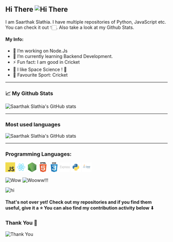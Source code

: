 ## Hi There ![ Hi There](https://github.com/Saarthak-Slathia/Saarthak-Slathia/blob/main/waving_hand.gif) 

I am Saarthak Slathia. I have multiple repositories of Python, JavaScript etc. You can check it out 👇🏻. Also take a look at my Github Stats. 

#### My Info:

- 🔭 I’m working on Node.Js
- 🌱 I’m currently learning Backend Development.
- ⚡ Fun fact: I am good in Cricket
- 🚀 I like Space Science ! 🌌
- 🏏 Favourite Sport: Cricket

---

### 📈 My Github Stats  

![Saarthak Slathia's GitHub stats](https://github-readme-stats.vercel.app/api?username=Saarthak-Slathia&theme=react&show_icons=true)

---

### Most used languages

![Saarthak Slathia's GitHub stats](https://github-readme-stats.vercel.app/api/top-langs?username=Saarthak-Slathia&layout=compact&show_icons=true&show_icons=true&theme=gruvbox&hide-langs=html,css&langs_count=15)

---

### Programming Languages: 
<code><img height="30" src="https://raw.githubusercontent.com/github/explore/80688e429a7d4ef2fca1e82350fe8e3517d3494d/topics/javascript/javascript.png"></code>
<code><img height="30" src="https://raw.githubusercontent.com/github/explore/80688e429a7d4ef2fca1e82350fe8e3517d3494d/topics/react/react.png"></code>
<code><img height="30" src="https://raw.githubusercontent.com/github/explore/80688e429a7d4ef2fca1e82350fe8e3517d3494d/topics/nodejs/nodejs.png"></code>
<code><img height="30" src="https://raw.githubusercontent.com/github/explore/80688e429a7d4ef2fca1e82350fe8e3517d3494d/topics/html/html.png"></code>
<code><img height="30" src="https://raw.githubusercontent.com/github/explore/80688e429a7d4ef2fca1e82350fe8e3517d3494d/topics/css/css.png"></code>
<code><img height="30" src="https://raw.githubusercontent.com/github/explore/80688e429a7d4ef2fca1e82350fe8e3517d3494d/topics/express/express.png"></code>
<code><img height="30" src="https://raw.githubusercontent.com/github/explore/80688e429a7d4ef2fca1e82350fe8e3517d3494d/topics/python/python.png"></code> 
<code><img height="30" src="https://raw.githubusercontent.com/github/explore/80688e429a7d4ef2fca1e82350fe8e3517d3494d/topics/java/java.png"></code>

![Wow](https://github.com/Saarthak-Slathia/Saarthak-Slathia/blob/main/hushed_face.gif)
![Wooww!!!](https://github.com/Saarthak-Slathia/Saarthak-Slathia/blob/main/exploding_head.gif)

<!-- ### Programming Activity
[![Saarthak Slathia's wakatime stats](https://github-readme-stats.vercel.app/api/wakatime?username=slathia)](https://github.com/anuraghazra/github-readme-stats) -->



![hi](https://github.com/Saarthak-Slathia/Saarthak-Slathia/blob/main/cat.gif?raw=true)


#### That's not over yet! Check out my repositories and if you find them useful, give it a ⭐ You can also find my contribution activity below ⬇
### Thank You 🎉 

![Thank You](https://github.com/Saarthak-Slathia/Saarthak-Slathia/blob/main/hugging_face.gif)

